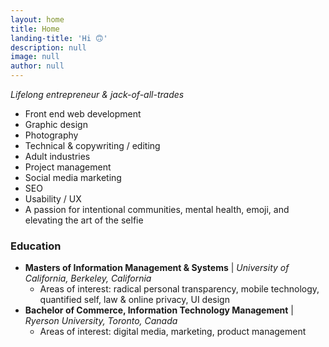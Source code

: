 ```yaml
---
layout: home
title: Home
landing-title: 'Hi 🙃'
description: null
image: null
author: null
---
```


*Lifelong entrepreneur & jack-of-all-trades*

* Front end web development
* Graphic design
* Photography
* Technical & copywriting / editing
* Adult industries
* Project management
* Social media marketing
* SEO
* Usability / UX
* A passion for intentional communities, mental health, emoji, and elevating the art of the selfie

### Education
* **Masters of Information Management & Systems** | *University of California, Berkeley, California*
  * Areas of interest: radical personal transparency, mobile technology, quantified self, law & online privacy, UI design
* **Bachelor of Commerce, Information Technology Management** | *Ryerson University, Toronto, Canada*
  * Areas of interest: digital media, marketing, product management
